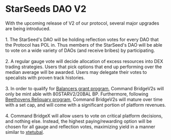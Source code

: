 # StarSeeds DAO V2

With the upcoming release of V2 of our protocol, several major upgrades are being introduced.\
\
1\. The StarSeed's DAO will be holding reflection votes for every DAO that the Protocol has POL in. Thus members of the StarSeed's DAO will be able to vote on a wide variety of DAOs (and receive bribes) by participating. \
\
2\. A regular gauge vote will decide allocation of excess resources into DEX trading strategies. Users that pick options that end up performing over the median average will be awarded. Users may delegate their votes to specalists with proven track histories. \
\
3\. In order to qualify for [Balancers grant program](https://medium.com/balancer-protocol/introducing-balancers-80-20bpt-launchpad-f5e4ffdb3511), Command BridgeV2s will only be mint able with 80STARV2/20BAL BP.  Furthermore, following [Beethovens Reliquary program](https://docs.beets.fi/beets/mabeets), Command BridgeV2s will mature over time with a set cap, and will come with a significant portion of platform revenues. \
\
4\. Command BridgeX will allow users to vote on critical platform decisions, and nothing else. Instead, the highest paying/rewarding option will be chosen for all gauge and reflection votes, maximizing yield in a manner similar to [xtetubal](https://docs.tetu.io/tetu-io/yield-farm/strategies/tetubal#xtetubal).
